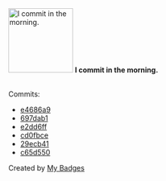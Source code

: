<img src="https://my-badges.github.io/my-badges/morning-commits.png" alt="I commit in the morning." title="I commit in the morning." width="128">
<strong>I commit in the morning.</strong>
<br><br>

Commits:

- <a href="https://github.com/yeskunall/yeskunall/commit/e4686a911822220ff5f26a033ff52868af65616b">e4686a9</a>
- <a href="https://github.com/yeskunall/www/commit/697dab168b292fc147791fdb452f4467751b90d0">697dab1</a>
- <a href="https://github.com/yeskunall/www/commit/e2dd6ffd1b838399c581b5ef6a7dfb018c581ec2">e2dd6ff</a>
- <a href="https://github.com/yeskunall/www/commit/cd0fbce0e5df5dfa0d6af242f91ea09d45b06e22">cd0fbce</a>
- <a href="https://github.com/yeskunall/www/commit/29ecb41ba4875b67dc736185365731026f24e8b8">29ecb41</a>
- <a href="https://github.com/yeskunall/www/commit/c65d5509c121b080f92ff0bf872c6bc8f3cce0fb">c65d550</a>


Created by <a href="https://github.com/my-badges/my-badges">My Badges</a>